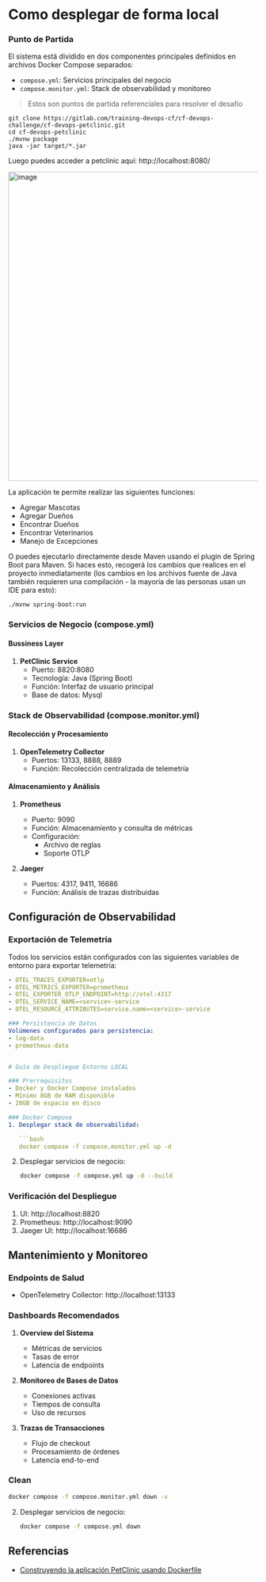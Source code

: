 # Como desplegar de forma local

### Punto de Partida 
El sistema está dividido en dos componentes principales definidos en archivos Docker Compose separados:
- `compose.yml`: Servicios principales del negocio
- `compose.monitor.yml`: Stack de observabilidad y monitoreo

> Estos son puntos de partida referenciales para resolver el desafío

```
git clone https://gitlab.com/training-devops-cf/cf-devops-challenge/cf-devops-petclinic.git
cd cf-devops-petclinic
./mvnw package
java -jar target/*.jar
```

Luego puedes acceder a petclinic aquí: http://localhost:8080/

<img width="625" alt="image" src="https://user-images.githubusercontent.com/313480/179161406-54a28200-d52e-411f-bfbe-463cf64b64b3.png">

La aplicación te permite realizar las siguientes funciones:

- Agregar Mascotas
- Agregar Dueños
- Encontrar Dueños
- Encontrar Veterinarios
- Manejo de Excepciones

O puedes ejecutarlo directamente desde Maven usando el plugin de Spring Boot para Maven. Si haces esto, recogerá los cambios que realices en el proyecto inmediatamente (los cambios en los archivos fuente de Java también requieren una compilación - la mayoría de las personas usan un IDE para esto):

```
./mvnw spring-boot:run
```

### Servicios de Negocio (compose.yml)

#### Bussiness Layer
1. **PetClinic Service**
   - Puerto: 8820:8080
   - Tecnología: Java (Spring Boot)
   - Función: Interfaz de usuario principal
   - Base de datos: Mysql

### Stack de Observabilidad (compose.monitor.yml)

#### Recolección y Procesamiento
1. **OpenTelemetry Collector**
   - Puertos: 13133, 8888, 8889
   - Función: Recolección centralizada de telemetría

#### Almacenamiento y Análisis
1. **Prometheus**
   - Puerto: 9090
   - Función: Almacenamiento y consulta de métricas
   - Configuración: 
     - Archivo de reglas
     - Soporte OTLP

2. **Jaeger**
   - Puertos: 4317, 9411, 16686
   - Función: Análisis de trazas distribuidas

## Configuración de Observabilidad

### Exportación de Telemetría
Todos los servicios están configurados con las siguientes variables de entorno para exportar telemetría:
```yaml
- OTEL_TRACES_EXPORTER=otlp
- OTEL_METRICS_EXPORTER=prometheus
- OTEL_EXPORTER_OTLP_ENDPOINT=http://otel:4317
- OTEL_SERVICE_NAME=<service>-service
- OTEL_RESOURCE_ATTRIBUTES=service.name=<service>-service

### Persistencia de Datos
Volúmenes configurados para persistencia:
- log-data
- prometheus-data


# Guía de Despliegue Entorno LOCAL

### Prerrequisitos
- Docker y Docker Compose instalados
- Mínimo 8GB de RAM disponible
- 20GB de espacio en disco

### Docker Compose
1. Desplegar stack de observabilidad:

   ```bash
   docker compose -f compose.monitor.yml up -d
   ```

2. Desplegar servicios de negocio:
   ```bash
   docker compose -f compose.yml up -d --build
   ```


### Verificación del Despliegue
1. UI: http://localhost:8820
2. Prometheus: http://localhost:9090
3. Jaeger UI: http://localhost:16686

## Mantenimiento y Monitoreo

### Endpoints de Salud
- OpenTelemetry Collector: http://localhost:13133


### Dashboards Recomendados
1. **Overview del Sistema**
   - Métricas de servicios
   - Tasas de error
   - Latencia de endpoints

2. **Monitoreo de Bases de Datos**
   - Conexiones activas
   - Tiempos de consulta
   - Uso de recursos

3. **Trazas de Transacciones**
   - Flujo de checkout
   - Procesamiento de órdenes
   - Latencia end-to-end

### Clean

   ```bash
   docker compose -f compose.monitor.yml down -v
   ```

2. Desplegar servicios de negocio:
   ```bash
   docker compose -f compose.yml down
   ```


## Referencias

- [Construyendo la aplicación PetClinic usando Dockerfile](https://docs.docker.com/language/java/build-images/)
